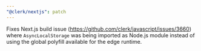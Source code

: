 ```yaml
---
"@clerk/nextjs": patch
---
```


Fixes Next.js build issue (https://github.com/clerk/javascript/issues/3660) where `AsyncLocalStorage` was being imported as Node.js module instead of using the global polyfill available for the edge runtime.
